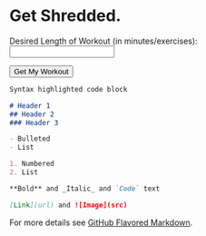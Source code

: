 
# Get Shredded.
<form id="getNumber">
    <label for="numEx">Desired Length of Workout (in minutes/exercises):</label>
    <input type="number" name="numEx" id="numEx"><br>
</form>
<button onclick="getWorkout()">Get My Workout</button>

<p id="topworkoutlabel"></p>
<div id="workoutList"></div>

<script>
    function getWorkout(){
        let number = document.getElementById("numEx").value;
        document.getElementById("topworkoutlabel").innerHTML = "You've selected " + number + " exercises:";
        
        let EXERCISES = ["Elbow Plank",
        "Elbow Side Plank",
        "High Plank",
        "High Side Plank",
        "Back Plank",
        "High Plank with Arm Extensions",
        "Elbow Plank with Arm Extensions",
        "High Plank with Opposite Arm/Leg Extensions",
        "Elbow Plan with Opposite Arm/Leg Extensions",
        "Elbow Side Plank with Knee Drives",
        "High Side Plank with Knee Drives",
        "Elbow Side Plank with Top Leg Lifts",
        "High Side Plank with Top Leg Lifts",
        "Elbow Side Plank with Internal Rotation",
        "High Side Plank with Internal Rotation",
        "Pushups",
        "Wide Pushups",
        "Triangle Pushups",
        "Spiderman Pushups",
        "V Ups",
        "Russian Twists",
        "Toe Taps (Penguin Slides)",
        "Boats",
        "Accordions",
        "Supermans",
        "Leg Lifts",
        "Flutters",
        "Scissors",
        "Opposite Elbow to Knee Hold, other leg extended",
        "Mountain Climbers",
        "Swiss Ball Pikes",
        "Swiss Ball Side Tucks",
        "Swiss Ball Single Leg Drives",
        "Swiss Ball Stir the Pot",
        "Swiss Ball Glute Bridge Leg Extensions (shoulders on ball)",
        "Swiss Ball Hip Extensions",
        "Swiss Ball Rollouts",
        "Medicine Ball Pushups",
        "Fire Hydrants",
        "Donkey Kicks",
        "Side Lying Hip Abbduction",
        "Side Lying Hip Adduction",
        "Bird Dogs"
        ];

        if (number > EXERCISES.length) {
            number = EXERCISES.length;
        }
        for (var i = 0; i < number; i ++){
            let index = Math.floor(Math.random()*EXERCISES.length);
            document.getElementById("workoutList").innerHTML = document.getElementById("workoutList").innerHTML + EXERCISES.splice(index, 1)[0] + "\n";
        }

    }
</script>


```markdown
Syntax highlighted code block

# Header 1
## Header 2
### Header 3

- Bulleted
- List

1. Numbered
2. List

**Bold** and _Italic_ and `Code` text

[Link](url) and ![Image](src)
```

For more details see [GitHub Flavored Markdown](https://guides.github.com/features/mastering-markdown/).
